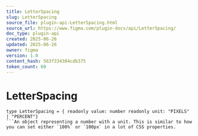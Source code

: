 ```yaml
---
title: LetterSpacing
slug: LetterSpacing
source_file: plugin-api-LetterSpacing.html
source_url: https://www.figma.com/plugin-docs/api/LetterSpacing/
doc_type: plugin-api
created: 2025-06-26
updated: 2025-06-26
owner: figma
version: 1.0
content_hash: 563f334304cdb375
token_count: 60
---
```

# LetterSpacing

```
type LetterSpacing = { readonly value: number readonly unit: "PIXELS" | "PERCENT"}
```An object representing a number with a unit. This is similar to how you can set either `100%` or `100px` in a lot of CSS properties.